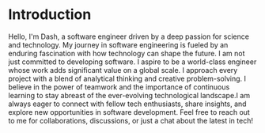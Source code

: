 # Introduction

Hello, I'm Dash, a software engineer driven by a deep passion for science and technology. My journey in software engineering is fueled by an enduring fascination with how technology can shape the future. I am not just committed to developing software. I aspire to be a world-class engineer whose work adds significant value on a global scale. I approach every project with a blend of analytical thinking and creative problem-solving. I believe in the power of teamwork and the importance of continuous learning to stay abreast of the ever-evolving technological landscape.I am always eager to connect with fellow tech enthusiasts, share insights, and explore new opportunities in software development. Feel free to reach out to me for collaborations, discussions, or just a chat about the latest in tech!
